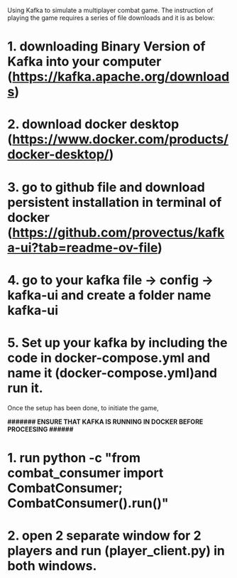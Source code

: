 Using Kafka to simulate a multiplayer combat game. 
The instruction of playing the game requires a series of file downloads and it is as below: 

# 1. downloading Binary Version of Kafka into your computer (https://kafka.apache.org/downloads)
# 2. download docker desktop (https://www.docker.com/products/docker-desktop/)
# 3. go to github file and download persistent installation in terminal of docker (https://github.com/provectus/kafka-ui?tab=readme-ov-file) 
# 4. go to your kafka file -> config -> kafka-ui and create a folder name kafka-ui
# 5. Set up your kafka by including the code in docker-compose.yml and name it (docker-compose.yml)and run it.

Once the setup has been done, to initiate the game, 


**####### ENSURE THAT KAFKA IS RUNNING IN DOCKER BEFORE PROCEESING ######**
# 1. run python -c "from combat_consumer import CombatConsumer; CombatConsumer().run()"  
# 2. open 2 separate window for 2 players and run (player_client.py) in both windows. 
